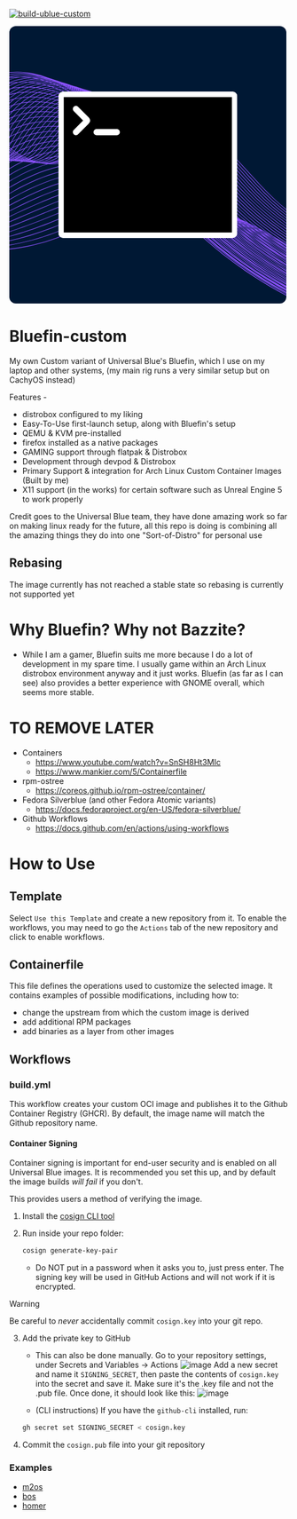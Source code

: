 [![build-ublue-custom](https://github.com/tj5miniop/bluefin-custom/actions/workflows/build.yml/badge.svg)](https://github.com/tj5miniop/bluefin-custom/actions/workflows/build.yml)

<img src="Bluefin-Logo.png" style="border-radius:12px">

# Bluefin-custom

My own Custom variant of Universal Blue's Bluefin, which I use on my laptop and other systems, (my main rig runs a very similar setup but on CachyOS instead)

Features -
  - distrobox configured to my liking
  - Easy-To-Use first-launch setup, along with Bluefin's setup
  - QEMU & KVM pre-installed
  - firefox installed as a native packages
  - GAMING support through flatpak & Distrobox
  - Development through devpod & Distrobox
  - Primary Support & integration for Arch Linux Custom Container Images (Built by me)
  - X11 support (in the works) for certain software such as Unreal Engine 5 to work properly



Credit goes to the Universal Blue team, they have done amazing work so far on making linux ready for the future, all this repo is doing is combining all the amazing things they do into one "Sort-of-Distro" for personal use

## Rebasing 

The image currently has not reached a stable state so rebasing is currently not supported yet



# Why Bluefin? Why not Bazzite? 

- While I am a gamer, Bluefin suits me more because I do a lot of development in my spare time. I usually game within an Arch Linux distrobox environment anyway and it just works. Bluefin (as far as I can see) also provides a better experience with GNOME overall, which seems more stable. 







# TO REMOVE LATER
- Containers
  - https://www.youtube.com/watch?v=SnSH8Ht3MIc
  - https://www.mankier.com/5/Containerfile
- rpm-ostree
  - https://coreos.github.io/rpm-ostree/container/
- Fedora Silverblue (and other Fedora Atomic variants)
  - https://docs.fedoraproject.org/en-US/fedora-silverblue/
- Github Workflows
  - https://docs.github.com/en/actions/using-workflows

# How to Use

## Template

Select `Use this Template` and create a new repository from it. To enable the workflows, you may need to go the `Actions` tab of the new repository and click to enable workflows.

## Containerfile

This file defines the operations used to customize the selected image. It contains examples of possible modifications, including how to:
- change the upstream from which the custom image is derived
- add additional RPM packages
- add binaries as a layer from other images

## Workflows

### build.yml

This workflow creates your custom OCI image and publishes it to the Github Container Registry (GHCR). By default, the image name will match the Github repository name.

#### Container Signing

Container signing is important for end-user security and is enabled on all Universal Blue images. It is recommended you set this up, and by default the image builds *will fail* if you don't.

This provides users a method of verifying the image.

1. Install the [cosign CLI tool](https://edu.chainguard.dev/open-source/sigstore/cosign/how-to-install-cosign/#installing-cosign-with-the-cosign-binary)

2. Run inside your repo folder:

    ```bash
    cosign generate-key-pair
    ```

    
    - Do NOT put in a password when it asks you to, just press enter. The signing key will be used in GitHub Actions and will not work if it is encrypted.

> [!WARNING]
> Be careful to *never* accidentally commit `cosign.key` into your git repo.

3. Add the private key to GitHub

    - This can also be done manually. Go to your repository settings, under Secrets and Variables -> Actions
    ![image](https://user-images.githubusercontent.com/1264109/216735595-0ecf1b66-b9ee-439e-87d7-c8cc43c2110a.png)
    Add a new secret and name it `SIGNING_SECRET`, then paste the contents of `cosign.key` into the secret and save it. Make sure it's the .key file and not the .pub file. Once done, it should look like this:
    ![image](https://user-images.githubusercontent.com/1264109/216735690-2d19271f-cee2-45ac-a039-23e6a4c16b34.png)

    - (CLI instructions) If you have the `github-cli` installed, run:

    ```bash
    gh secret set SIGNING_SECRET < cosign.key
    ```

4. Commit the `cosign.pub` file into your git repository

### Examples
- [m2os](https://github.com/m2giles/m2os)
- [bos](https://github.com/bsherman/bos)
- [homer](https://github.com/bketelsen/homer/)
